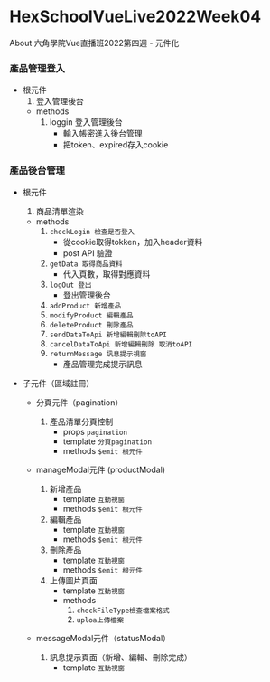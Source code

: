 # HexSchoolVueLive2022Week04
About 六角學院Vue直播班2022第四週 - 元件化

### 產品管理登入
* 根元件 
  1. 登入管理後台
    - methods
      1. loggin 登入管理後台
          - 輸入帳密進入後台管理
          - 把token、expired存入cookie 

### 產品後台管理
* 根元件
  1. 商品清單渲染
    - methods
      1. `checkLogin 檢查是否登入`
          - 從cookie取得tokken，加入header資料
          - post API 驗證
      3. `getData 取得商品資料`
          - 代入頁數，取得對應資料 
      4. `logOut 登出`
          - 登出管理後台
      6. `addProduct 新增產品`
      8. `modifyProduct 編輯產品`
      9. `deleteProduct 刪除產品`
      10. `sendDataToApi 新增編輯刪除toAPI`
      11. `cancelDataToApi 新增編輯刪除 取消toAPI`
      12. `returnMessage 訊息提示視窗`
          - 產品管理完成提示訊息
      

* 子元件（區域註冊）
  - 分頁元件（pagination）
    1. 產品清單分頁控制
        - props `pagination`
        - template `分頁pagination`
        - methods `$emit 根元件`
  
  - manageModal元件 (productModal)
    1. 新增產品
        - template `互動視窗`
        - methods `$emit 根元件`
    3. 編輯產品
        - template `互動視窗`
        - methods `$emit 根元件`
    5. 刪除產品
        - template `互動視窗`
        - methods `$emit 根元件`
    7. 上傳圖片頁面
        - template `互動視窗`
        - methods
            1. `checkFileType檢查檔案格式`
            2. `uploa上傳檔案`
  
  - messageModal元件（statusModal）
    1. 訊息提示頁面（新增、編輯、刪除完成） 
        - template `互動視窗`        
